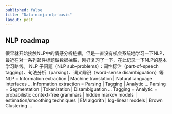 ```yaml
---
published: false
title: "Data-ninja-nlp-basis"
layout: post
---
```


## NLP roadmap

很早就开始接触NLP中的情感分析挖掘，但是一直没有机会系统地学习一下NLP，最近在对一系列邮件标题做数据抽取，刚好复习了一下，在此记录一下NLP的基本学习路线。
NLP 子问题（NLP sub-problems）：词性标注（part-of-speech tagging）、句法分析（parsing）、词义辨识（word-sense disambiguation）等
NLP = Information extraction | Machine translation | Natural language interfaces ...
Information extraction = Parsing | Tagging | Analytic ...
Parsing = Segmentation | Tokenization | Disambiguation ...
Tagging = 
Analytic = probabilistic context-free grammars | hidden markov models | estimation/smoothing techniques | EM algorith | log-linear models | Brown Clustering ...

